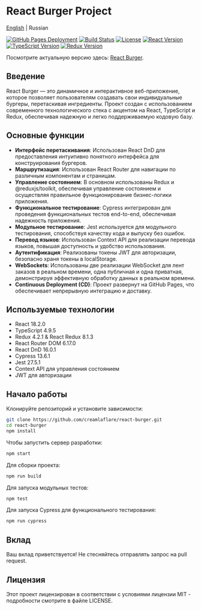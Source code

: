# React Burger Project

[English](README.md) | Russian

[![GitHub Pages Deployment](https://img.shields.io/badge/deploy-GitHub%20Pages-green.svg)](https://creamlaflare.github.io/react-burger)
[![Build Status](https://img.shields.io/badge/build-passing-brightgreen.svg)](https://creamlaflare.github.io/react-burger)
[![License](https://img.shields.io/badge/license-MIT-blue.svg)](LICENSE)
[![React Version](https://img.shields.io/badge/react-18.2.0-blue.svg)](https://reactjs.org/)
[![TypeScript Version](https://img.shields.io/badge/typescript-4.9.5-blue.svg)](https://www.typescriptlang.org/)
[![Redux Version](https://img.shields.io/badge/redux-4.2.1-blue.svg)](https://redux.js.org/)

Посмотрите актуальную версию здесь: [React Burger](https://creamlaflare.github.io/react-burger).

## Введение

React Burger — это динамичное и интерактивное веб-приложение, которое позволяет пользователям создавать свои индивидуальные бургеры, перетаскивая ингредиенты. Проект создан с использованием современного технологического стека с акцентом на React, TypeScript и Redux, обеспечивая надежную и легко поддерживаемую кодовую базу.

## Основные функции

- **Интерфейс перетаскивания**: Использован React DnD для предоставления интуитивно понятного интерфейса для конструирования бургеров.
- **Маршрутизация**: Использован React Router для навигации по различным компонентам и страницам.
- **Управление состоянием**: В основном использованы Redux и @reduxjs/toolkit, обеспечивая управление состоянием и осуществляя правильное функционирование бизнес-логики приложения.
- **Функциональное тестирование**: Cypress интегрирован для проведения функциональных тестов end-to-end, обеспечивая надежность приложения.
- **Модульное тестирование**: Jest используется для модульного тестирования, способствуя качеству кода и выпуску без ошибок.
- **Перевод языков**: Использован Context API для реализации перевода языков, повышая доступность и удобство использования.
- **Аутентификация**: Реализованы токены JWT для авторизации, безопасно храня токены в localStorage.
- **WebSockets**: Использованы две реализации WebSocket для лент заказов в реальном времени, одна публичная и одна приватная, демонстрируя эффективную обработку данных в реальном времени.
- **Continuous Deployment (CD)**: Проект развернут на GitHub Pages, что обеспечивает непрерывную интеграцию и доставку.

## Используемые технологии

- React 18.2.0
- TypeScript 4.9.5
- Redux 4.2.1 & React Redux 8.1.3
- React Router DOM 6.17.0
- React DnD 16.0.1
- Cypress 13.6.1
- Jest 27.5.1
- Context API для управления состоянием
- JWT для авторизации

## Начало работы

Клонируйте репозиторий и установите зависимости:
```bash
git clone https://github.com/creamlaflare/react-burger.git
cd react-burger
npm install
```
Чтобы запустить сервер разработки:
```bash
npm start
```
Для сборки проекта:
```bash
npm run build
```
Для запуска модульных тестов:
```bash
npm test
```
Для запуска Cypress для функционального тестирования:
```bash
npm run cypress
```

## Вклад
Ваш вклад приветствуется! Не стесняйтесь отправлять запрос на pull request.

## Лицензия
Этот проект лицензирован в соответствии с условиями лицензии MIT - подробности смотрите в файле LICENSE.
